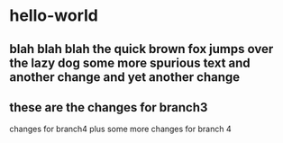 # hello-world
blah blah blah
the quick brown fox jumps over the lazy dog
some more spurious text
and another change
and yet another change
-----
these are the changes for branch3
----
changes for branch4
plus some more changes for branch 4
